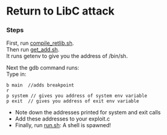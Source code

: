 # Return to LibC attack

### Steps
First, run [compile_retlib.sh](compile_retlib.sh).  
Then run [get_add.sh](get_add.sh).  
It runs getenv to give you the address of /bin/sh.  

Next the gdb command runs:  
Type in: 
```
b main  //adds breakpoint
r
p system // gives you address of system env variable
p exit  // gives you address of exit env variable
```
- Note down the addresses printed for system and exit calls  
- Add these addresses to your exploit.c  
- Finally, run [run.sh](run.sh): A shell is spawned!
